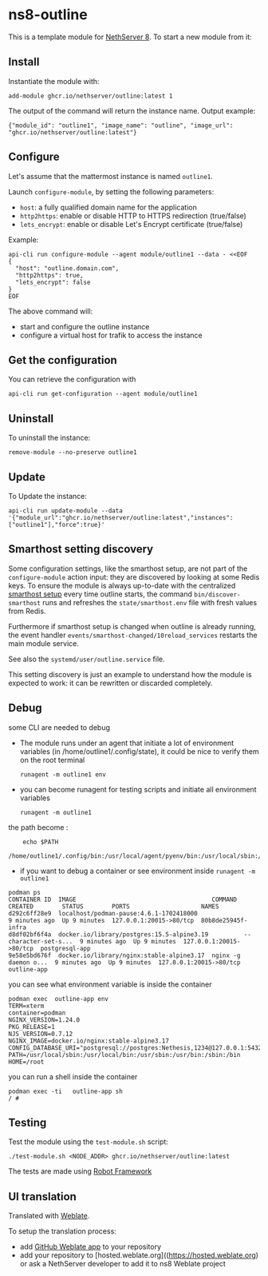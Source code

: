 # ns8-outline

This is a template module for [NethServer 8](https://github.com/NethServer/ns8-core).
To start a new module from it:

## Install

Instantiate the module with:

    add-module ghcr.io/nethserver/outline:latest 1

The output of the command will return the instance name.
Output example:

    {"module_id": "outline1", "image_name": "outline", "image_url": "ghcr.io/nethserver/outline:latest"}

## Configure

Let's assume that the mattermost instance is named `outline1`.

Launch `configure-module`, by setting the following parameters:
- `host`: a fully qualified domain name for the application
- `http2https`: enable or disable HTTP to HTTPS redirection (true/false)
- `lets_encrypt`: enable or disable Let's Encrypt certificate (true/false)


Example:

```
api-cli run configure-module --agent module/outline1 --data - <<EOF
{
  "host": "outline.domain.com",
  "http2https": true,
  "lets_encrypt": false
}
EOF
```

The above command will:
- start and configure the outline instance
- configure a virtual host for trafik to access the instance

## Get the configuration
You can retrieve the configuration with

```
api-cli run get-configuration --agent module/outline1
```

## Uninstall

To uninstall the instance:

    remove-module --no-preserve outline1

## Update

To Update the instance:

    api-cli run update-module --data '{"module_url":"ghcr.io/nethserver/outline:latest","instances":["outline1"],"force":true}'

## Smarthost setting discovery

Some configuration settings, like the smarthost setup, are not part of the
`configure-module` action input: they are discovered by looking at some
Redis keys.  To ensure the module is always up-to-date with the
centralized [smarthost
setup](https://nethserver.github.io/ns8-core/core/smarthost/) every time
outline starts, the command `bin/discover-smarthost` runs and refreshes
the `state/smarthost.env` file with fresh values from Redis.

Furthermore if smarthost setup is changed when outline is already
running, the event handler `events/smarthost-changed/10reload_services`
restarts the main module service.

See also the `systemd/user/outline.service` file.

This setting discovery is just an example to understand how the module is
expected to work: it can be rewritten or discarded completely.

## Debug

some CLI are needed to debug

- The module runs under an agent that initiate a lot of environment variables (in /home/outline1/.config/state), it could be nice to verify them
on the root terminal

    `runagent -m outline1 env`

- you can become runagent for testing scripts and initiate all environment variables
  
    `runagent -m outline1`

 the path become : 
```
    echo $PATH
    /home/outline1/.config/bin:/usr/local/agent/pyenv/bin:/usr/local/sbin:/usr/local/bin:/usr/sbin:/usr/bin:/usr/
```

- if you want to debug a container or see environment inside
 `runagent -m outline1`
 ```
podman ps
CONTAINER ID  IMAGE                                      COMMAND               CREATED        STATUS        PORTS                    NAMES
d292c6ff28e9  localhost/podman-pause:4.6.1-1702418000                          9 minutes ago  Up 9 minutes  127.0.0.1:20015->80/tcp  80b8de25945f-infra
d8df02bf6f4a  docker.io/library/postgres:15.5-alpine3.19          --character-set-s...  9 minutes ago  Up 9 minutes  127.0.0.1:20015->80/tcp  postgresql-app
9e58e5bd676f  docker.io/library/nginx:stable-alpine3.17  nginx -g daemon o...  9 minutes ago  Up 9 minutes  127.0.0.1:20015->80/tcp  outline-app
```

you can see what environment variable is inside the container
```
podman exec  outline-app env
TERM=xterm
container=podman
NGINX_VERSION=1.24.0
PKG_RELEASE=1
NJS_VERSION=0.7.12
NGINX_IMAGE=docker.io/nginx:stable-alpine3.17
CONFIG_DATABASE_URI="postgresql://postgres:Nethesis,1234@127.0.0.1:5432/toto"
PATH=/usr/local/sbin:/usr/local/bin:/usr/sbin:/usr/bin:/sbin:/bin
HOME=/root
```

you can run a shell inside the container

```
podman exec -ti   outline-app sh
/ # 
```
## Testing

Test the module using the `test-module.sh` script:


    ./test-module.sh <NODE_ADDR> ghcr.io/nethserver/outline:latest

The tests are made using [Robot Framework](https://robotframework.org/)

## UI translation

Translated with [Weblate](https://hosted.weblate.org/projects/ns8/).

To setup the translation process:

- add [GitHub Weblate app](https://docs.weblate.org/en/latest/admin/continuous.html#github-setup) to your repository
- add your repository to [hosted.weblate.org]((https://hosted.weblate.org) or ask a NethServer developer to add it to ns8 Weblate project
